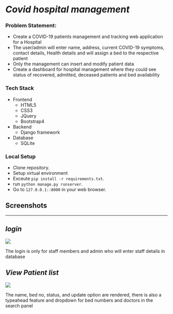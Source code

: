 # *Covid hospital management*

### Problem Statement: 
- Create a COVID-19 patients management and tracking web application for a Hospital
- The user/admin will enter name, address, current COVID-19 symptoms, contact details, Health details and will assign a bed to the respective patient 
- Only the management can insert and modify patient data
- Create a dashboard for hospital management where they could see status of recovered, admitted, deceased patients and bed availability 

### Tech Stack
- Frontend
	- HTML5
	- CSS3
	- JQuery
    - Bootstrap4
- Backend
    - Django framework
- Database
    - SQLite

### Local Setup
- Clone repository.
- Setup virtual environment
- Exceute `pip install -r requirements.txt`.
- run `python manage.py runserver`.
- Go to `127.0.0.1::8000` in your web browser.

## Screenshots
<hr />

## *login*
![](https://github.com/ShyrenMore/CodersLegion/blob/master/screenshots/login_form.PNG)
<p>The login is only for staff members and admin who will enter staff details in database</p>

## *View Patient list*
![](https://github.com/ShyrenMore/CodersLegion/blob/master/screenshots/patient_list.PNG)
<p>The name, bed no, status, and update option are rendered, there is also a typeahead feature and dropdown for bed numbers and doctors in the search panel</p>



<!-- ### Clean aesthetic User Interface, which changes dynamically as per the status of patient changes... -->

<!-- ### 1) No login view(public view) -->
<!-- ![](https://github.com/ShyrenMore/CodersLegion/blob/master/screenshots/dashboard/no_login.png) -->



<!-- login page -->
<!-- dashboard(with and without sidenav) -->
<!-- add patient form -->
<!-- update patient form -->
<!-- view patient table -->

